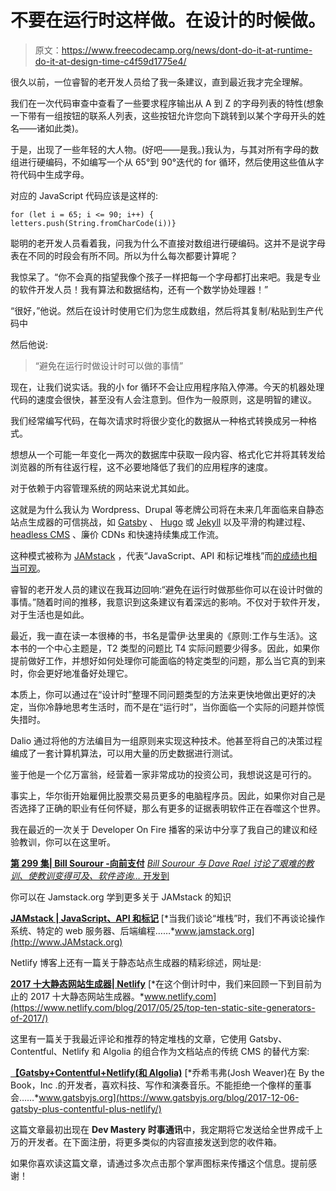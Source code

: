# 不要在运行时这样做。在设计的时候做。

> 原文：<https://www.freecodecamp.org/news/dont-do-it-at-runtime-do-it-at-design-time-c4f59d1775e4/>

很久以前，一位睿智的老开发人员给了我一条建议，直到最近我才完全理解。

我们在一次代码审查中查看了一些要求程序输出从 A 到 Z 的字母列表的特性(想象一下带有一组按钮的联系人列表，这些按钮允许您向下跳转到以某个字母开头的姓名——诸如此类)。

于是，出现了一些年轻的大人物。(好吧——是我。)我认为，与其对所有字母的数组进行硬编码，不如编写一个从 65°到 90°迭代的 for 循环，然后使用这些值从字符代码中生成字母。

对应的 JavaScript 代码应该是这样的:

```
for (let i = 65; i <= 90; i++) {  letters.push(String.fromCharCode(i))}
```

聪明的老开发人员看着我，问我为什么不直接对数组进行硬编码。这并不是说字母表在不同的时段会有所不同。所以为什么每次都要计算呢？

我惊呆了。“你不会真的指望我像个孩子一样把每一个字母都打出来吧。我是专业的软件开发人员！我有算法和数据结构，还有一个数学协处理器！”

“很好，”他说。然后在设计时使用它们为您生成数组，然后将其复制/粘贴到生产代码中

然后他说:

> “避免在运行时做设计时可以做的事情”

现在，让我们说实话。我的小 for 循环不会让应用程序陷入停滞。今天的机器处理代码的速度会很快，甚至没有人会注意到。但作为一般原则，这是明智的建议。

我们经常编写代码，在每次请求时将很少变化的数据从一种格式转换成另一种格式。

想想从一个可能一年变化一两次的数据库中获取一段内容、格式化它并将其转发给浏览器的所有往返行程，这不必要地降低了我们的应用程序的速度。

对于依赖于内容管理系统的网站来说尤其如此。

这就是为什么我认为 Wordpress、Drupal 等老牌公司将在未来几年面临来自静态站点生成器的可信挑战，如 [Gatsby](https://www.gatsbyjs.org) 、 [Hugo](https://gohugo.io) 或 [Jekyll](https://jekyllrb.com) 以及平滑的构建过程、 [headless CMS](https://css-tricks.com/what-is-a-headless-cms/) 、廉价 CDNs 和快速持续集成工作流。

这种模式被称为 [JAMstack](https://jamstack.org) ，代表“JavaScript、API 和标记堆栈”而[的成绩也相当可观](https://jamstack.org/examples/)。

睿智的老开发人员的建议在我耳边回响:“避免在运行时做那些你可以在设计时做的事情。”随着时间的推移，我意识到这条建议有着深远的影响。不仅对于软件开发，对于生活也是如此。

最近，我一直在读一本很棒的书，书名是雷伊·达里奥的《原则:工作与生活》。这本书的一个中心主题是，T2 类型的问题比 T4 实际问题要少得多。因此，如果你提前做好工作，并想好如何处理你可能面临的特定类型的问题，那么当它真的到来时，你会更好地准备好处理它。

本质上，你可以通过在“设计时”整理不同问题类型的方法来更快地做出更好的决定，当你冷静地思考生活时，而不是在“运行时”，当你面临一个实际的问题并惊慌失措时。

Dalio 通过将他的方法编目为一组原则来实现这种技术。他甚至将自己的决策过程编成了一套计算机算法，可以用大量的历史数据进行测试。

鉴于他是一个亿万富翁，经营着一家非常成功的投资公司，我想说这是可行的。

事实上，华尔街开始雇佣比股票交易员更多的电脑程序员。因此，如果你对自己是否选择了正确的职业有任何怀疑，那么有更多的证据表明软件正在吞噬这个世界。

我在最近的一次关于 Developer On Fire 播客的采访中分享了我自己的建议和经验教训，你可以在这里听。

[**第 299 集| Bill Sourour -向前支付**](https://dev.to/developeronfire/episode-299--bill-sourour--paying-it-forward)
[*Bill Sourour 与 Dave Rael 讨论了艰难的教训、使教训变得可及、软件咨询…* 开发到](https://dev.to/developeronfire/episode-299--bill-sourour--paying-it-forward)

你可以在 Jamstack.org 学到更多关于 JAMstack 的知识

[**JAMstack | JavaScript、API 和标记**](http://www.JAMstack.org)
[*当我们谈论“堆栈”时，我们不再谈论操作系统、特定的 web 服务器、后端编程……*www.jamstack.org](http://www.JAMstack.org)

Netlify 博客上还有一篇关于静态站点生成器的精彩综述，网址是:

[**2017 十大静态网站生成器| Netlify**](https://www.netlify.com/blog/2017/05/25/top-ten-static-site-generators-of-2017/)
[*在这个倒计时中，我们来回顾一下到目前为止的 2017 十大静态网站生成器。*www.netlify.com](https://www.netlify.com/blog/2017/05/25/top-ten-static-site-generators-of-2017/)

这里有一篇关于我最近评论和推荐的特定堆栈的文章，它使用 Gatsby、Contentful、Netlify 和 Algolia 的组合作为文档站点的传统 CMS 的替代方案:

[**【Gatsby+Contentful+Netlify(和 Algolia)**](https://www.gatsbyjs.org/blog/2017-12-06-gatsby-plus-contentful-plus-netlify/)
[*乔希韦弗(Josh Weaver)在 By the Book，Inc .的开发者，喜欢科技、写作和演奏音乐。不能拒绝一个像样的董事会……*www.gatsbyjs.org](https://www.gatsbyjs.org/blog/2017-12-06-gatsby-plus-contentful-plus-netlify/)

这篇文章最初出现在 **Dev Mastery 时事通讯**中，我定期将它发送给全世界成千上万的开发者。在下面注册，将更多类似的内容直接发送到您的收件箱。

如果你喜欢读这篇文章，请通过多次点击那个掌声图标来传播这个信息。提前感谢！